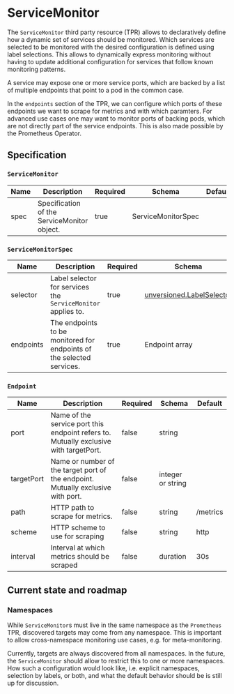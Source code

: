 # ServiceMonitor

The `ServiceMonitor` third party resource (TPR) allows to declaratively define
how a dynamic set of services should be monitored. Which services are selected
to be monitored with the desired configuration is defined using label selections.
This allows to dynamically express monitoring without having to update additional
configuration for services that follow known monitoring patterns.

A service may expose one or more service ports, which are backed by a list
of multiple endpoints that point to a pod in the common case.

In the `endpoints` section of the TPR, we can configure which ports of these
endpoints we want to scrape for metrics and with which paramters. For advanced use
cases one may want to monitor ports of backing pods, which are not directly part
of the service endpoints. This is also made possible by the Prometheus Operator.


## Specification

### `ServiceMonitor`

| Name | Description | Required | Schema | Default |
| ---- | ----------- | -------- | ------ | ------- |
| spec | Specification of the ServiceMonitor object. | true | ServiceMonitorSpec | |

### `ServiceMonitorSpec`

| Name | Description | Required | Schema | Default |
| ---- | ----------- | -------- | ------ | ------- |
| selector | Label selector for services the `ServiceMonitor` applies to. | true | [unversioned.LabelSelector](http://kubernetes.io/docs/api-reference/v1/definitions/#_unversioned_labelselector) | |
| endpoints | The endpoints to be monitored for endpoints of the selected services. | true | Endpoint array | |

### `Endpoint`

| Name | Description | Required | Schema | Default |
| ---- | ----------- | -------- | ------ | ------- |
| port | Name of the service port this endpoint refers to. Mutually exclusive with targetPort. | false | string | |
| targetPort | Name or number of the target port of the endpoint. Mutually exclusive with port. | false | integer or string | |
| path | HTTP path to scrape for metrics. | false | string | /metrics |
| scheme | HTTP scheme to use for scraping | false | string | http |
| interval | Interval at which metrics should be scraped | false | duration | 30s |


## Current state and roadmap

### Namespaces

While `ServiceMonitor`s must live in the same namespace as the `Prometheus` TPR,
discovered targets may come from any namespace. This is important to allow cross-namespace
monitoring use cases, e.g. for meta-monitoring.

Currently, targets are always discovered from all namespaces. In the future, the
`ServiceMonitor` should allow to restrict this to one or more namespaces.
How such a configuration would look like, i.e. explicit namespaces, selection by labels,
or both, and what the default behavior should be is still up for discussion.
